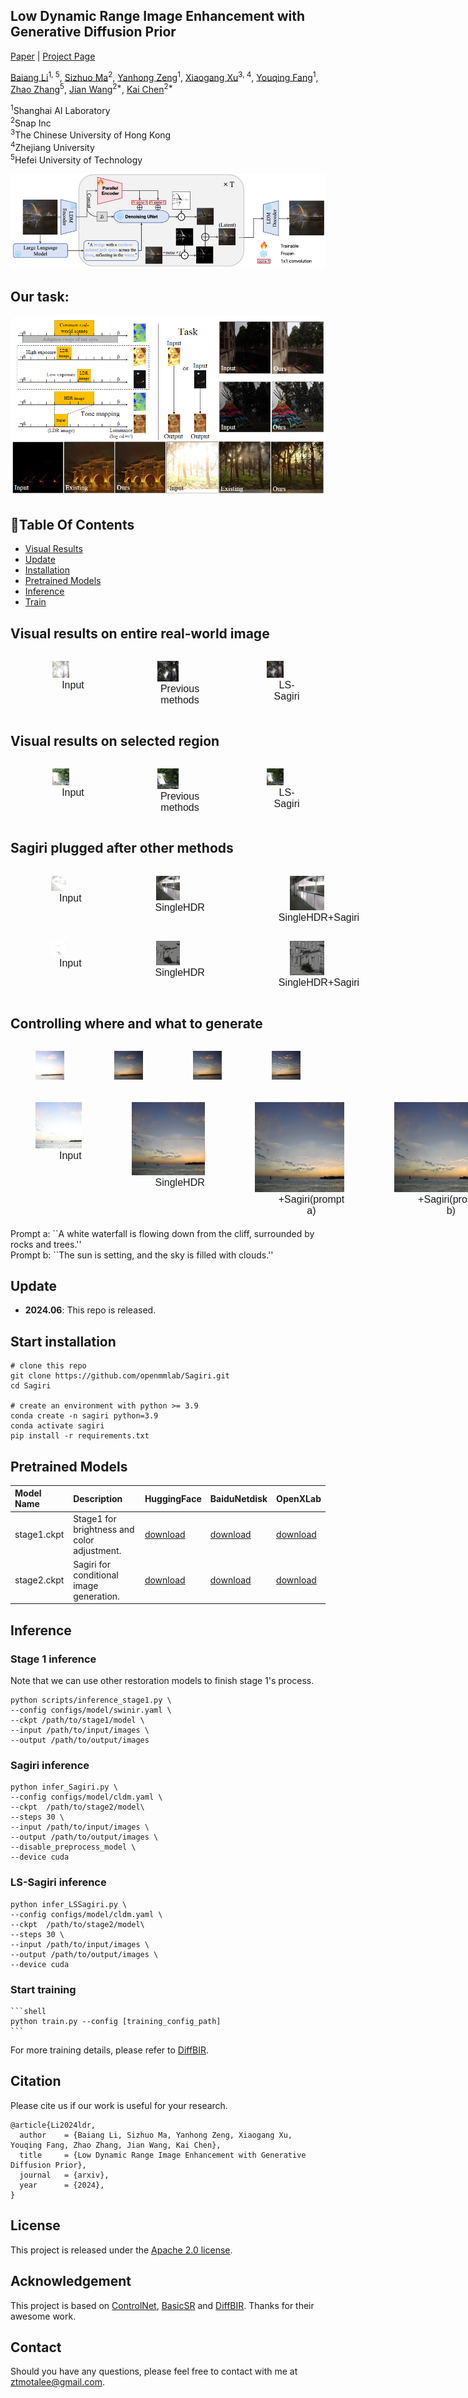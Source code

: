 <!-- <p align="center">
    <img src="assets/logo.png" width="400">
</p> -->

## Low Dynamic Range Image Enhancement with Generative Diffusion Prior
<style>
  .caption {
    font-family: 'Arial', sans-serif; 
    font-size: 16px; 
    text-align: center; 
    margin-left: 38px; 
  }
</style>
[Paper]() | [Project Page]()

<!-- ![visitors](https://visitor-badge.laobi.icu/badge?page_id=XPixelGroup/DiffBIR) [![Open in OpenXLab](https://cdn-static.openxlab.org.cn/app-center/openxlab_app.svg)](https://openxlab.org.cn/apps/detail/linxinqi/DiffBIR-official) [![Open In Colab](https://colab.research.google.com/assets/colab-badge.svg)](https://colab.research.google.com/github/camenduru/DiffBIR-colab/blob/main/DiffBIR_colab.ipynb) -->

[Baiang Li](ztmotalee.github.io)<sup>1, 5</sup>, [Sizhuo Ma](https://sizhuoma.netlify.app/)<sup>2</sup>, [Yanhong Zeng](https://zengyh1900.github.io/)<sup>1</sup>, [Xiaogang Xu](https://xuxiaogang.com/)<sup>3, 4</sup>, [Youqing Fang]()<sup>1</sup>, [Zhao Zhang](https://sites.google.com/site/cszzhang)<sup>5</sup>, [Jian Wang](https://jianwang-cmu.github.io/)<sup>2\*</sup>, [Kai Chen](https://chenkai.site/)<sup>2\*</sup>

<sup>1</sup>Shanghai AI Laboratory<br><sup>2</sup>Snap Inc <br><sup>3</sup>The Chinese University of Hong Kong <br><sup>4</sup>Zhejiang University <br><sup>5</sup>Hefei University of Technology

<div align="center">
    <kbd><img src="assets/figure/sagiri.png"></img></kbd>
</div>


## Our task:
<p align="center">
    <img src="assets/figure/bg.png" style="border-radius: 15px">
</p>

## :book:Table Of Contents

- [Visual Results](#visual_results)
- [Update](#update)
- [Installation](#installation)
- [Pretrained Models](#pretrained_models)
- [Inference](#inference)
- [Train](#train)

## <a name="visual_results"></a>Visual results on entire real-world image
<div style="display: flex; justify-content: space-around;">
    <figure style="text-align: center;">
        <img src="assets/imgs/00288_input.jpg" style="width: 33%; height: auto;"/>
        <figcaption class="caption">Input</figcaption>
    </figure>
    <figure style="text-align: center;">
        <img src="assets/imgs/00288_singlehdr.jpg" style="width: 33%; height: auto;"/>
        <figcaption class="caption">Previous methods</figcaption>
    </figure>
    <figure style="text-align: center;">
        <img src="assets/imgs/00288_lssagiri.png" style="width: 33%; height: auto;"/>
        <figcaption class="caption">LS-Sagiri</figcaption>
    </figure>
</div>

## <a name="visual_results"></a>Visual results on selected region 
<div style="display: flex; justify-content: space-around;">
    <figure style="text-align: center;">
        <img src="assets/imgs/00679_draw.jpg" style="width: 33%; height: auto;"/>
        <figcaption class="caption">Input</figcaption>
    </figure>
    <figure style="text-align: center;">
        <img src="assets/imgs/00679_stage1.png" style="width: 33%; height: auto;"/>
        <figcaption class="caption">Previous methods</figcaption>
    </figure>
    <figure style="text-align: center;">
        <img src="assets/imgs/00679_0_combinedloss.png" style="width: 33%; height: auto;"/>
        <figcaption class="caption">LS-Sagiri</figcaption>
    </figure>
</div>

## <a name="visual_results"></a>Sagiri plugged after other methods 
<div style="display: flex; justify-content: space-around;">
    <figure style="text-align: center;">
        <img src="assets/imgs/01548_lq.jpg" style="width: 33%; height: auto;"/>
        <figcaption class="caption">Input</figcaption>
    </figure>
    <figure style="text-align: center;">
        <img src="assets/imgs/01548_single.jpg" style="width: 33%; height: auto;"/>
        <figcaption class="caption">SingleHDR</figcaption>
    </figure>
    <figure style="text-align: center;">
        <img src="assets/imgs/01548_single_sagiri.png" style="width: 33%; height: auto;"/>
        <figcaption class="caption">SingleHDR+Sagiri</figcaption>
    </figure>
</div>
<div style="display: flex; justify-content: space-around;">
    <figure style="text-align: center;">
        <img src="assets/imgs/01624_lq.jpg" style="width: 33%; height: auto;"/>
        <figcaption class="caption">Input</figcaption>
    </figure>
    <figure style="text-align: center;">
        <img src="assets/imgs/01624_lcdp.jpg" style="width: 33%; height: auto;"/>
        <figcaption class="caption">SingleHDR</figcaption>
    </figure>
    <figure style="text-align: center;">
        <img src="assets/imgs/01624_lcdp_sagiri.png" style="width: 33%; height: auto;"/>
        <figcaption class="caption">SingleHDR+Sagiri</figcaption>
    </figure>
</div>

## <a name="visual_results"></a>Controlling where and what to generate
<div style="display: flex; justify-content: space-around; margin-top: 5px; margin-bottom: 5px;">    <figure style="text-align: center;">
        <img src="assets/imgs/00017_input.jpg" style="width: 150%; height: auto;"/>
    </figure>
    <figure style="text-align: center;">
        <img src="assets/imgs/00017_singlehdr.jpg" style="width: 150%; height: auto;"/>
    </figure>
    <figure style="text-align: center;">
        <img src="assets/imgs/00017_singlesagiri_nomask_clouds.png" style="width: 150%; height: auto;"/>
    </figure>
    <figure style="text-align: center;">
        <img src="assets/imgs/00017_singlesagiri_nomask_sun.png" style="width: 150%; height: auto;"/>
    </figure>
</div>
<div style="display: flex; justify-content: space-around; margin-top: 5px; margin-bottom: 5px;">    <figure style="text-align: center;">
        <img src="assets/imgs/00016_input.jpg" style="width: 150%; height: auto;"/>
        <figcaption class="caption">Input</figcaption>
    </figure>
    <figure style="text-align: center;">
        <img src="assets/imgs/00016_single.jpg" style="width: 150%; height: auto;"/>
        <figcaption class="caption">SingleHDR</figcaption>
    </figure>
    <figure style="text-align: center;">
        <img src="assets/imgs/00016_singlesagiri_mask_cloud.png" style="width: 150%; height: auto;"/>
        <figcaption class="caption">+Sagiri(prompt a)</figcaption>
    </figure>
    <figure style="text-align: center;">
        <img src="assets/imgs/00016_singlesagiri_mask_sun.png" style="width: 150%; height: auto;"/>
        <figcaption class="caption">+Sagiri(prompt b)</figcaption>
    </figure>
</div>
Prompt a: ``A white waterfall is flowing down from the cliff, surrounded by rocks and trees.''<br>
Prompt b: ``The sun is setting, and the sky is filled with clouds.''

## <a name="update"></a>Update

- **2024.06**: This repo is released.
<!-- - [**History Updates** >]() -->

## <a name="installation"></a>Start installation


```shell
# clone this repo
git clone https://github.com/openmmlab/Sagiri.git
cd Sagiri

# create an environment with python >= 3.9
conda create -n sagiri python=3.9
conda activate sagiri
pip install -r requirements.txt
```

## <a name="pretrained_models"></a>Pretrained Models

| Model Name | Description | HuggingFace | BaiduNetdisk | OpenXLab |
| :--------- | :---------- | :---------- | :---------- | :---------- |
| stage1.ckpt | Stage1 for brightness and color adjustment. | [download]() | [download](https://pan.baidu.com/s/1StNZdmnLx5uPsXIz-zXZSw?pwd=sgri )| [download]() |
| stage2.ckpt | Sagiri for conditional image generation. |[download]() | [download](https://pan.baidu.com/s/14bPVDza-gRbpF3qYeJuYHQ?pwd=sgri) | [download]() |
## <a name="inference"></a>Inference

### <a name="inference"></a>Stage 1 inference
Note that we can use other restoration models to finish stage 1's process.
```shell
python scripts/inference_stage1.py \
--config configs/model/swinir.yaml \
--ckpt /path/to/stage1/model \
--input /path/to/input/images \
--output /path/to/output/images
```
### <a name="inference"></a>Sagiri inference
```shell
python infer_Sagiri.py \
--config configs/model/cldm.yaml \
--ckpt  /path/to/stage2/model\
--steps 30 \
--input /path/to/input/images \
--output /path/to/output/images \
--disable_preprocess_model \
--device cuda
```

### <a name="inference"></a>LS-Sagiri inference
```shell
python infer_LSSagiri.py \
--config configs/model/cldm.yaml \
--ckpt  /path/to/stage2/model\
--steps 30 \
--input /path/to/input/images \
--output /path/to/output/images \
--device cuda
```

### <a name="train"></a>Start training
    ```shell
    python train.py --config [training_config_path]
    ```

For more training details, please refer to [DiffBIR](https://github.com/XPixelGroup/DiffBIR).

## Citation

Please cite us if our work is useful for your research.

```
@article{Li2024ldr,
  author    = {Baiang Li, Sizhuo Ma, Yanhong Zeng, Xiaogang Xu, Youqing Fang, Zhao Zhang, Jian Wang, Kai Chen},
  title     = {Low Dynamic Range Image Enhancement with Generative Diffusion Prior},
  journal   = {arxiv},
  year      = {2024},
}
```

## License

This project is released under the [Apache 2.0 license](LICENSE).

## Acknowledgement

This project is based on [ControlNet](https://github.com/lllyasviel/ControlNet), [BasicSR](https://github.com/XPixelGroup/BasicSR) and [DiffBIR](https://github.com/XPixelGroup/DiffBIR). Thanks for their awesome work.

## Contact

Should you have any questions, please feel free to contact with me at ztmotalee@gmail.com.
